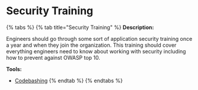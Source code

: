 # Security Training

{% tabs %}
{% tab title="Security Training" %}
**Description:**

Engineers should go through some sort of application security training once a year and when they join the organization. This training should cover everything engineers need to know about working with security including how to prevent against OWASP top 10.

**Tools:**

* [Codebashing](https://www.learn.codebashing.com)
{% endtab %}
{% endtabs %}



